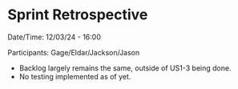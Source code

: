 # Sprint Retrospective

Date/Time: 12/03/24 - 16:00

Participants: Gage/Eldar/Jackson/Jason

- Backlog largely remains the same, outside of US1-3 being done. 
- No testing implemented as of yet. 
